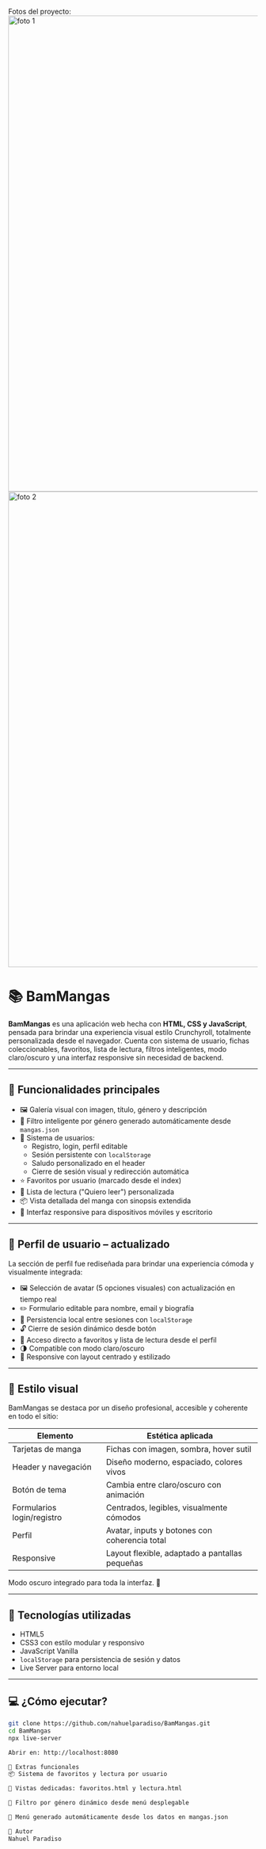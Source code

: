 Fotos del proyecto:
<img width="1903" height="961" alt="foto 1" src="https://github.com/user-attachments/assets/8a860cba-ce78-49c0-825c-a153107e86a8" />
<img width="1904" height="960" alt="foto 2" src="https://github.com/user-attachments/assets/a61261f2-d073-4ca1-8de1-fecd75696b77" />

# 📚 BamMangas

**BamMangas** es una aplicación web hecha con **HTML, CSS y JavaScript**, pensada para brindar una experiencia visual estilo Crunchyroll, totalmente personalizada desde el navegador. Cuenta con sistema de usuario, fichas coleccionables, favoritos, lista de lectura, filtros inteligentes, modo claro/oscuro y una interfaz responsive sin necesidad de backend.

---

## 🚀 Funcionalidades principales

- 🖼️ Galería visual con imagen, título, género y descripción
- 🔎 Filtro inteligente por género generado automáticamente desde `mangas.json`
- 🔐 Sistema de usuarios:
  - Registro, login, perfil editable
  - Sesión persistente con `localStorage`
  - Saludo personalizado en el header
  - Cierre de sesión visual y redirección automática
- ⭐ Favoritos por usuario (marcado desde el index)
- 📖 Lista de lectura ("Quiero leer") personalizada
- 📦 Vista detallada del manga con sinopsis extendida
- 🔁 Interfaz responsive para dispositivos móviles y escritorio

---

## 👤 Perfil de usuario – actualizado

La sección de perfil fue rediseñada para brindar una experiencia cómoda y visualmente integrada:

- 🖼️ Selección de avatar (5 opciones visuales) con actualización en tiempo real  
- ✏️ Formulario editable para nombre, email y biografía  
- 💾 Persistencia local entre sesiones con `localStorage`  
- 🔓 Cierre de sesión dinámico desde botón  
- 📂 Acceso directo a favoritos y lista de lectura desde el perfil  
- 🌗 Compatible con modo claro/oscuro  
- 📱 Responsive con layout centrado y estilizado  

---

## 🎨 Estilo visual

BamMangas se destaca por un diseño profesional, accesible y coherente en todo el sitio:

| Elemento             | Estética aplicada                          |
|----------------------|--------------------------------------------|
| Tarjetas de manga    | Fichas con imagen, sombra, hover sutil     |
| Header y navegación  | Diseño moderno, espaciado, colores vivos   |
| Botón de tema        | Cambia entre claro/oscuro con animación    |
| Formularios login/registro | Centrados, legibles, visualmente cómodos |
| Perfil               | Avatar, inputs y botones con coherencia total |
| Responsive           | Layout flexible, adaptado a pantallas pequeñas |

Modo oscuro integrado para toda la interfaz. 🎨

---

## 🧠 Tecnologías utilizadas

- HTML5
- CSS3 con estilo modular y responsivo
- JavaScript Vanilla
- `localStorage` para persistencia de sesión y datos
- Live Server para entorno local

---

## 💻 ¿Cómo ejecutar?

```bash
git clone https://github.com/nahuelparadiso/BamMangas.git
cd BamMangas
npx live-server

Abrir en: http://localhost:8080

📘 Extras funcionales
📦 Sistema de favoritos y lectura por usuario

📂 Vistas dedicadas: favoritos.html y lectura.html

🔎 Filtro por género dinámico desde menú desplegable

🔁 Menú generado automáticamente desde los datos en mangas.json

🧑 Autor
Nahuel Paradiso